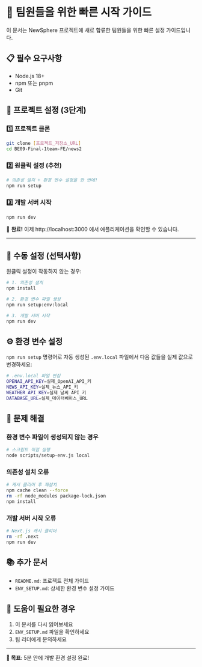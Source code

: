 # 🚀 팀원들을 위한 빠른 시작 가이드

이 문서는 NewSphere 프로젝트에 새로 합류한 팀원들을 위한 빠른 설정 가이드입니다.

## 📋 필수 요구사항

- Node.js 18+ 
- npm 또는 pnpm
- Git

## 🔄 프로젝트 설정 (3단계)

### 1️⃣ 프로젝트 클론
```bash
git clone [프로젝트_저장소_URL]
cd BE09-Final-1team-FE/news2
```

### 2️⃣ 원클릭 설정 (추천)
```bash
# 의존성 설치 + 환경 변수 설정을 한 번에!
npm run setup
```

### 3️⃣ 개발 서버 시작
```bash
npm run dev
```

🎉 **완료!** 이제 http://localhost:3000 에서 애플리케이션을 확인할 수 있습니다.

---

## 🔧 수동 설정 (선택사항)

원클릭 설정이 작동하지 않는 경우:

```bash
# 1. 의존성 설치
npm install

# 2. 환경 변수 파일 생성
npm run setup:env:local

# 3. 개발 서버 시작
npm run dev
```

## ⚙️ 환경 변수 설정

`npm run setup` 명령어로 자동 생성된 `.env.local` 파일에서 다음 값들을 실제 값으로 변경하세요:

```bash
# .env.local 파일 편집
OPENAI_API_KEY=실제_OpenAI_API_키
NEWS_API_KEY=실제_뉴스_API_키
WEATHER_API_KEY=실제_날씨_API_키
DATABASE_URL=실제_데이터베이스_URL
```

## 🐛 문제 해결

### 환경 변수 파일이 생성되지 않는 경우
```bash
# 스크립트 직접 실행
node scripts/setup-env.js local
```

### 의존성 설치 오류
```bash
# 캐시 클리어 후 재설치
npm cache clean --force
rm -rf node_modules package-lock.json
npm install
```

### 개발 서버 시작 오류
```bash
# Next.js 캐시 클리어
rm -rf .next
npm run dev
```

## 📚 추가 문서

- `README.md`: 프로젝트 전체 가이드
- `ENV_SETUP.md`: 상세한 환경 변수 설정 가이드

## 💬 도움이 필요한 경우

1. 이 문서를 다시 읽어보세요
2. `ENV_SETUP.md` 파일을 확인하세요
3. 팀 리더에게 문의하세요

---

**🎯 목표**: 5분 안에 개발 환경 설정 완료!
